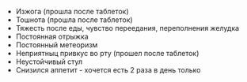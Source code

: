 - Изжога (прошла после таблеток)
- Тошнота (прошла после таблеток)
- Тяжесть после еды, чувство переедания, переполнения желудка
- Постоянная отрыжка
- Постоянный метеоризм
- Неприятныц привкус во рту (прошел после таблеток)
- Неустойчивый стул
- Снизился аппетит - хочется есть 2 раза в день только